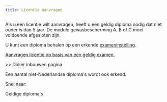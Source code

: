 ```yaml
---
title: Licentie aanvragen
---
```

Als u een licentie wilt aanvragen, heeft u een geldig diploma nodig dat niet ouder is dan 5 jaar. De module gewasbescherming A, B of C moet voldoende afgesloten zijn.

U kunt een diploma behalen op een erkende [exameninstelling](http://erkenningencontentsite.netlify.com/wat-wij-doen/exameninstellingen/welke-exameninstellingen-zijn-er). 

[Aanvragen licentie op basis van een geldig examen.](https://www.erkenningen.nl/Default.aspx?tabid=153)

\>> Didier inbouwen pagina

Een aantal niet-Nederlandse diploma's wordt ook erkend. 

Snel naar:

Geldige diploma's
